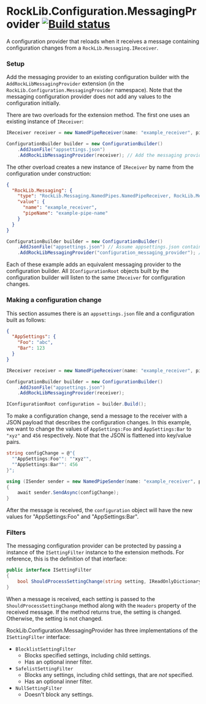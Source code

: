 # RockLib.Configuration.MessagingProvider [![Build status](https://ci.appveyor.com/api/projects/status/qoufisw8y904oawa?svg=true)](https://ci.appveyor.com/project/RockLib/rocklib-configuration)

A configuration provider that reloads when it receives a message containing configuration changes from a `RockLib.Messaging.IReceiver`.

### Setup

Add the messaging provider to an existing configuration builder with the `AddRockLibMessagingProvider` extension (in the `RockLib.Configuration.MessagingProvider` namespace). Note that the messaging configuration provider does not add any values to the configuration initially.

There are two overloads for the extension method. The first one uses an existing instance of `IReceiver`:

```c#
IReceiver receiver = new NamedPipeReceiver(name: "example_receiver", pipeName: "example-pipe-name");

ConfigurationBuilder builder = new ConfigurationBuilder()
    .AddJsonFile("appsettings.json")
    .AddRockLibMessagingProvider(receiver); // Add the messaging provider last
```

The other overload creates a new instance of `IReceiver` by name from the configuration under construction:

```json
{
  "RockLib.Messaging": {
    "type": "RockLib.Messaging.NamedPipes.NamedPipeReceiver, RockLib.Messaging.NamedPipes",
    "value": {
      "name": "example_receiver",
      "pipeName": "example-pipe-name"
    }
  }
}
```

```c#
ConfigurationBuilder builder = new ConfigurationBuilder()
    .AddJsonFile("appsettings.json") // Assume appsettings.json contains the above JSON
    .AddRockLibMessagingProvider("configuration_messaging_provider"); // Add the messaging provider last
```

Each of these example adds an equivalent messaging provider to the configuration builder. All `IConfigurationRoot` objects built by the configuration builder will listen to the same `IReceiver` for configuration changes.

### Making a configuration change

This section assumes there is an `appsettings.json` file and a configuration built as follows:

```json
{
  "AppSettings": {
    "Foo": "abc",
    "Bar": 123
  }
}
```

```c#
IReceiver receiver = new NamedPipeReceiver(name: "example_receiver", pipeName: "example-pipe-name");

ConfigurationBuilder builder = new ConfigurationBuilder()
    .AddJsonFile("appsettings.json")
    .AddRockLibMessagingProvider(receiver);

IConfigurationRoot configuration = builder.Build();
```

To make a configuration change, send a message to the receiver with a JSON payload that describes the configuration changes. In this example, we want to change the values of `AppSettings:Foo` and `AppSettings:Bar` to `"xyz"` and `456` respectively. Note that the JSON is flattened into key/value pairs.

```c#
string configChange = @"{
  ""AppSettings:Foo"": ""xyz"",
  ""AppSettings:Bar"": 456
}";

using (ISender sender = new NamedPipeSender(name: "example_receiver", pipeName: "example-pipe-name"))
{
    await sender.SendAsync(configChange);
}
```

After the message is received, the `configuration` object will have the new values for "AppSettings:Foo" and "AppSettings:Bar".

### Filters

The messaging configuration provider can be protected by passing a instance of the `ISettingFilter` instance to the extension methods. For reference, this is the definition of that interface:

```c#
public interface ISettingFilter
{
    bool ShouldProcessSettingChange(string setting, IReadOnlyDictionary<string, object> receivedMessageHeaders);
}
```

When a message is received, each setting is passed to the `ShouldProcessSettingChange` method along with the `Headers` property of the received message. If the method returns true, the setting is changed. Otherwise, the setting is not changed.

RockLib.Configuration.MessagingProvider has three implementations of the `ISettingFilter` interface:

- `BlocklistSettingFilter`
  - Blocks specified settings, including child settings.
  - Has an optional inner filter.
- `SafelistSettingFilter`
  - Blocks any settings, including child settings, that are *not* specified.
  - Has an optional inner filter.
- `NullSettingFilter`
  - Doesn't block any settings.
